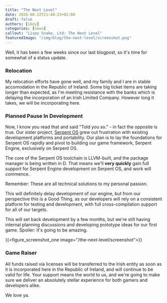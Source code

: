 ```yaml
---
title: "The Next Level"
date: 2020-08-22T21:40:23+01:00
draft: false
authors: [ikey]
categories: [news]
callout: "Lispy Snake, Ltd: The Next Level"
featuredImage: "/img/blog/the-next-level/screenshot.png"
---
```


Well, it has been a few weeks since our last blogpost, so it's time for
somewhat of a status update.

### Relocation

My relocation efforts have gone well, and my family and I are in stable
accomodation in the Republic of Ireland. Some big ticket items are taking
longer than expected, as I'm meeting resistance with the banks which is
delaying the incorporation of an Irish Limited Company. However long it
takes, we will be incorporating here.

### Planned Pause In Development

Now, I know you read that and said "Told you so." - in fact the opposite
is true. Our sister project, [Serpent OS](https://serpentos.com) grew out
frustration with existing development platforms and portability. Our plan
is to lay the foundations for Serpent OS rapidly and pivot to building
our game framework, Serpent Engine, exclusively on Serpent OS.

The core of the Serpent OS toolchain is LLVM-built, and the package manager
is being written in D. That means we'll **very quickly** gain full support
for Serpent Engine development on Serpent OS, and work will commence.

Remember: These are all technical solutions to my personal passion.

This will definitely delay development of our engine, but from our perspective
this is a Good Thing, as our developers will rely on a consistent platform
for testing and development, with full cross-compilation support for all
of our targets.

This will set back development by a few months, but we're still having
internal planning discussions and developing prototype ideas for our
first game. Spoiler: It's going to be amazing.

{{<figure_screenshot_one image="/the-next-level/screenshot">}}


### Game Raiser

All funds raised via licenses will be transferred to the Irish entity
as soon as it is incorporated here in the Republic of Ireland, and will
continue to be valid for life. Your support means the world to us, and
we're going to make sure we deliver an absolutely stellar experience for
both gamers and developers alike.

We love ya.
